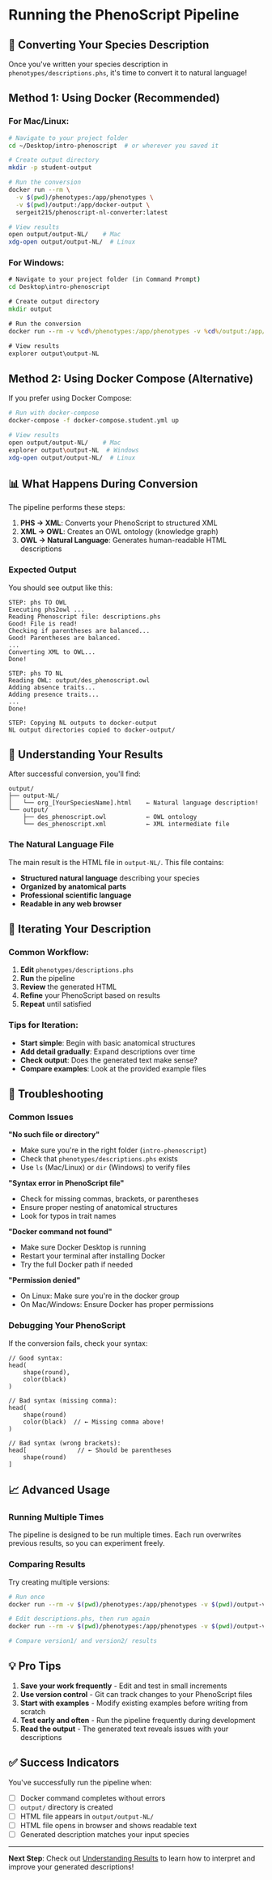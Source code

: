 # Running the PhenoScript Pipeline

## 🚀 Converting Your Species Description

Once you've written your species description in `phenotypes/descriptions.phs`, it's time to convert it to natural language!

## Method 1: Using Docker (Recommended)

### For Mac/Linux:
```bash
# Navigate to your project folder
cd ~/Desktop/intro-phenoscript  # or wherever you saved it

# Create output directory
mkdir -p student-output

# Run the conversion
docker run --rm \
  -v $(pwd)/phenotypes:/app/phenotypes \
  -v $(pwd)/output:/app/docker-output \
  sergeit215/phenoscript-nl-converter:latest

# View results
open output/output-NL/    # Mac
xdg-open output/output-NL/  # Linux
```

### For Windows:
```cmd
# Navigate to your project folder (in Command Prompt)
cd Desktop\intro-phenoscript

# Create output directory
mkdir output

# Run the conversion
docker run --rm -v %cd%/phenotypes:/app/phenotypes -v %cd%/output:/app/docker-output sergeit215/phenoscript-nl-converter:latest

# View results
explorer output\output-NL
```

## Method 2: Using Docker Compose (Alternative)

If you prefer using Docker Compose:

```bash
# Run with docker-compose
docker-compose -f docker-compose.student.yml up

# View results
open output/output-NL/    # Mac
explorer output\output-NL  # Windows
xdg-open output/output-NL/  # Linux
```

## 📊 What Happens During Conversion

The pipeline performs these steps:

1. **PHS → XML**: Converts your PhenoScript to structured XML
2. **XML → OWL**: Creates an OWL ontology (knowledge graph)
3. **OWL → Natural Language**: Generates human-readable HTML descriptions

### Expected Output

You should see output like this:
```
STEP: phs TO OWL
Executing phs2owl ... 
Reading Phenoscript file: descriptions.phs
Good! File is read!
Checking if parentheses are balanced...
Good! Parentheses are balanced.
...
Converting XML to OWL...
Done!

STEP: phs TO NL
Reading OWL: output/des_phenoscript.owl
Adding absence traits...
Adding presence traits...
...
Done!

STEP: Copying NL outputs to docker-output
NL output directories copied to docker-output/
```

## 📁 Understanding Your Results

After successful conversion, you'll find:

```
output/
├── output-NL/
│   └── org_[YourSpeciesName].html    ← Natural language description!
└── output/
    ├── des_phenoscript.owl           ← OWL ontology
    └── des_phenoscript.xml           ← XML intermediate file
```

### The Natural Language File

The main result is the HTML file in `output-NL/`. This file contains:
- **Structured natural language** describing your species
- **Organized by anatomical parts**
- **Professional scientific language**
- **Readable in any web browser**

## 🔄 Iterating Your Description

### Common Workflow:
1. **Edit** `phenotypes/descriptions.phs`
2. **Run** the pipeline
3. **Review** the generated HTML
4. **Refine** your PhenoScript based on results
5. **Repeat** until satisfied

### Tips for Iteration:
- **Start simple**: Begin with basic anatomical structures
- **Add detail gradually**: Expand descriptions over time
- **Check output**: Does the generated text make sense?
- **Compare examples**: Look at the provided example files

## 🚨 Troubleshooting

### Common Issues

**"No such file or directory"**
- Make sure you're in the right folder (`intro-phenoscript`)
- Check that `phenotypes/descriptions.phs` exists
- Use `ls` (Mac/Linux) or `dir` (Windows) to verify files

**"Syntax error in PhenoScript file"**
- Check for missing commas, brackets, or parentheses
- Ensure proper nesting of anatomical structures
- Look for typos in trait names

**"Docker command not found"**
- Make sure Docker Desktop is running
- Restart your terminal after installing Docker
- Try the full Docker path if needed

**"Permission denied"**
- On Linux: Make sure you're in the docker group
- On Mac/Windows: Ensure Docker has proper permissions

### Debugging Your PhenoScript

If the conversion fails, check your syntax:

```phenoscript
// Good syntax:
head(
    shape(round),
    color(black)
)

// Bad syntax (missing comma):
head(
    shape(round)
    color(black)  // ← Missing comma above!
)

// Bad syntax (wrong brackets):
head[              // ← Should be parentheses
    shape(round)
]
```

## 📈 Advanced Usage

### Running Multiple Times
The pipeline is designed to be run multiple times. Each run overwrites previous results, so you can experiment freely.

### Comparing Results
Try creating multiple versions:
```bash
# Run once
docker run --rm -v $(pwd)/phenotypes:/app/phenotypes -v $(pwd)/output-v1:/app/docker-output sergeit215/phenoscript-nl-converter:latest

# Edit descriptions.phs, then run again
docker run --rm -v $(pwd)/phenotypes:/app/phenotypes -v $(pwd)/output-v2:/app/docker-output sergeit215/phenoscript-nl-converter:latest

# Compare version1/ and version2/ results
```

## 💡 Pro Tips

1. **Save your work frequently** - Edit and test in small increments
2. **Use version control** - Git can track changes to your PhenoScript files
3. **Start with examples** - Modify existing examples before writing from scratch
4. **Test early and often** - Run the pipeline frequently during development
5. **Read the output** - The generated text reveals issues with your descriptions

## ✅ Success Indicators

You've successfully run the pipeline when:
- [ ] Docker command completes without errors
- [ ] `output/` directory is created
- [ ] HTML file appears in `output/output-NL/`
- [ ] HTML file opens in browser and shows readable text
- [ ] Generated description matches your input species

---

**Next Step**: Check out [Understanding Results](UNDERSTANDING-RESULTS.md) to learn how to interpret and improve your generated descriptions!
